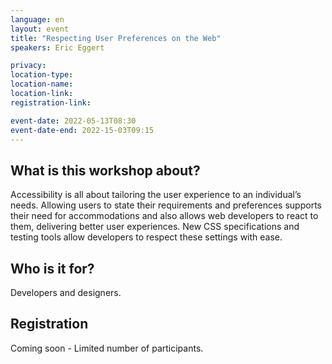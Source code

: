 ```yaml
---
language: en
layout: event
title: "Respecting User Preferences on the Web"
speakers: Eric Eggert

privacy:
location-type:
location-name:
location-link:
registration-link:

event-date: 2022-05-13T08:30
event-date-end: 2022-15-03T09:15
---
```


## What is this workshop about?
Accessibility is all about tailoring the user experience to an individual’s needs. Allowing users to state their requirements and preferences supports their need for accommodations and also allows web developers to react to them, delivering better user experiences. New CSS specifications and testing tools allow developers to respect these settings with ease.

## Who is it for?
Developers and designers.

## Registration
Coming soon - Limited number of participants.
